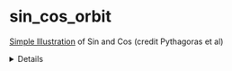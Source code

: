 # sin_cos_orbit
[Simple Illustration](https://benjaminfox1.github.io/sin_cos_orbit/) of Sin and Cos (credit Pythagoras et al)

<details>
  <p>
```JavaScript

    // Sin and Cosine - An illustration of their path

var orbitX = 400;
var orbitY = 400;
var orbitRadius = 200;
var angle = 0;
var speed = 0.02;

function setup() {
  createCanvas(800, 800);

}

function draw() {
  background(200);
  
  text("An illustration of Sin and Cos",20,50)
  
  fill(255);
  ellipse(400,400,400)

  var x = orbitX + orbitRadius * cos(angle);
  var y = orbitY + orbitRadius * sin(angle);
  
  //ellipse(orbitX, orbitY, 50, 50);
  ellipse(x, y, 1, 1);
  angle -= speed;

  //triangle
  fill(255);

  line(400,400,x,y); //hypoteneuse
  line(x,y,x,400); //opposite
  line(400,400,x,400); //adjacent
  
  ellipse(150,y,100,100)
  ellipse(x,150,100,100)

  
  // Show Sin, Cos, Tan
  fill(0);
  text("Sin: "+ 
  round(sin(-angle),2),120,y);
  
  text("Cos: "+ 
  round(cos(-angle),2),x-30,150);

}

```
  </p>
</details>
